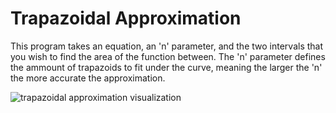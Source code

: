 
# Trapazoidal Approximation

This program takes an equation, an 'n' parameter, and the two intervals that you wish to find the area of the function between.
The 'n' parameter defines the ammount of trapazoids to fit under the curve, meaning the larger the 'n' the more accurate the approximation.

![trapazoidal approximation visualization](https://slader-solution-uploads.s3.amazonaws.com/a2b248db-fa43-481d-a272-aba6b3605fb8-1667081207715587.png)

